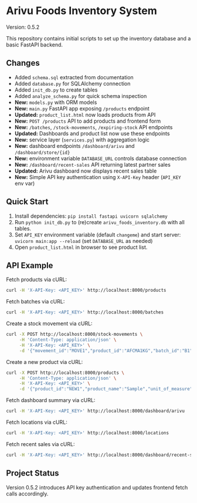 # Arivu Foods Inventory System

Version: 0.5.2

This repository contains initial scripts to set up the inventory database and a basic FastAPI backend.

## Changes
- Added `schema.sql` extracted from documentation
- Added `database.py` for SQLAlchemy connection
- Added `init_db.py` to create tables
- Added `analyze_schema.py` for quick schema inspection
- **New:** `models.py` with ORM models
- **New:** `main.py` FastAPI app exposing `/products` endpoint
- **Updated:** `product_list.html` now loads products from API
- **New:** `POST /products` API to add products and frontend form
- **New:** `/batches`, `/stock-movements`, `/expiring-stock` API endpoints
- **Updated:** Dashboards and product list now use these endpoints
- **New:** service layer (`services.py`) with aggregation logic
- **New:** dashboard endpoints `/dashboard/arivu` and `/dashboard/store/{id}`
- **New:** environment variable `DATABASE_URL` controls database connection
- **New:** `/dashboard/recent-sales` API returning latest partner sales
- **Updated:** Arivu dashboard now displays recent sales table
- **New:** Simple API key authentication using `X-API-Key` header (`API_KEY` env var)

## Quick Start
1. Install dependencies: `pip install fastapi uvicorn sqlalchemy`
2. Run `python init_db.py` to (re)create `arivu_foods_inventory.db` with all tables.
3. Set `API_KEY` environment variable (default `changeme`) and start server: `uvicorn main:app --reload` (set `DATABASE_URL` as needed)
4. Open `product_list.html` in browser to see product list.

## API Example
Fetch products via cURL:

```bash
curl -H 'X-API-Key: <API_KEY>' http://localhost:8000/products
```

Fetch batches via cURL:

```bash
curl -H 'X-API-Key: <API_KEY>' http://localhost:8000/batches
```

Create a stock movement via cURL:

```bash
curl -X POST http://localhost:8000/stock-movements \
     -H 'Content-Type: application/json' \
     -H 'X-API-Key: <API_KEY>' \
     -d '{"movement_id":"MOVE1","product_id":"AFCMA1KG","batch_id":"B1","movement_type":"dispatch","quantity":10}'
```

Create a new product via cURL:

```bash
curl -X POST http://localhost:8000/products \
     -H 'Content-Type: application/json' \
     -H 'X-API-Key: <API_KEY>' \
     -d '{"product_id":"NEW1","product_name":"Sample","unit_of_measure":"kg","standard_pack_size":1,"mrp":100}'
```

Fetch dashboard summary via cURL:

```bash
curl -H 'X-API-Key: <API_KEY>' http://localhost:8000/dashboard/arivu
```

Fetch locations via cURL:

```bash
curl -H 'X-API-Key: <API_KEY>' http://localhost:8000/locations
```

Fetch recent sales via cURL:

```bash
curl -H 'X-API-Key: <API_KEY>' http://localhost:8000/dashboard/recent-sales
```

## Project Status
Version 0.5.2 introduces API key authentication and updates frontend fetch calls accordingly.
